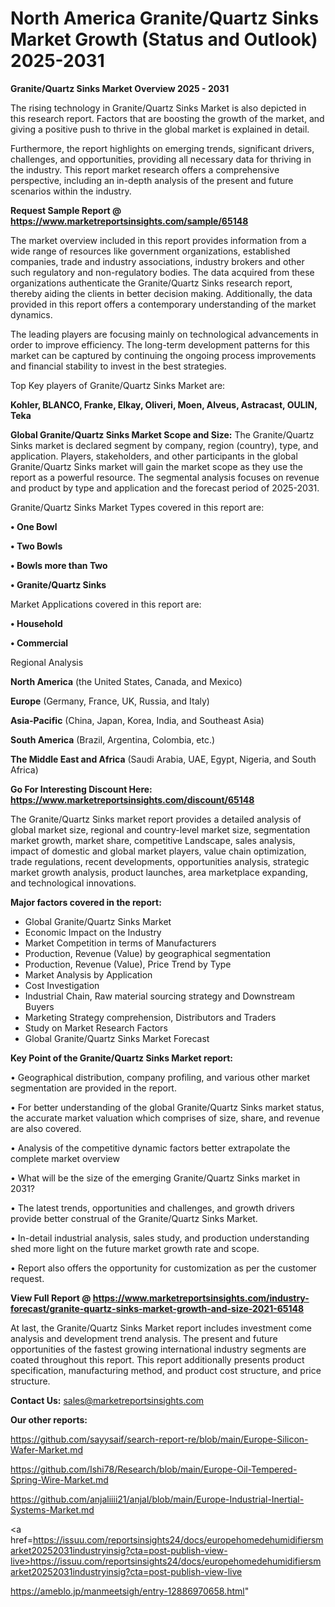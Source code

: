  # North America Granite/Quartz Sinks Market Growth (Status and Outlook) 2025-2031

<Strong> Granite/Quartz Sinks Market Overview 2025 - 2031</strong>

The rising technology in Granite/Quartz Sinks Market is also depicted in this research report. Factors that are boosting the growth of the market, and giving a positive push to thrive in the global market is explained in detail.

Furthermore, the report highlights on emerging trends, significant drivers, challenges, and opportunities, providing all necessary data for thriving in the industry. This report market research offers a comprehensive perspective, including an in-depth analysis of the present and future scenarios within the industry.

<strong>Request Sample Report @ <a href=https://www.marketreportsinsights.com/sample/65148>https://www.marketreportsinsights.com/sample/65148</a></strong>

The market overview included in this report provides information from a wide range of resources like government organizations, established companies, trade and industry associations, industry brokers and other such regulatory and non-regulatory bodies. The data acquired from these organizations authenticate the Granite/Quartz Sinks research report, thereby aiding the clients in better decision making. Additionally, the data provided in this report offers a contemporary understanding of the market dynamics.

The leading players are focusing mainly on technological advancements in order to improve efficiency. The long-term development patterns for this market can be captured by continuing the ongoing process improvements and financial stability to invest in the best strategies.

Top Key players of Granite/Quartz Sinks Market are:

<strong>Kohler, BLANCO, Franke, Elkay, Oliveri, Moen, Alveus, Astracast, OULIN, Teka</strong>

<strong><b>Global Granite/Quartz Sinks Market Scope and Size:</b></strong>
The Granite/Quartz Sinks market is declared segment by company, region (country), type, and application. Players, stakeholders, and other participants in the global Granite/Quartz Sinks market will gain the market scope as they use the report as a powerful resource. The segmental analysis focuses on revenue and product by type and application and the forecast period of 2025-2031.

Granite/Quartz Sinks Market Types covered in this report are:

<strong>• One Bowl

• Two Bowls

• Bowls more than Two

• Granite/Quartz Sinks</strong>

Market Applications covered in this report are:

<strong>• Household

• Commercial</strong> 

Regional Analysis

<strong>North America</strong> (the United States, Canada, and Mexico)

<strong>Europe</strong> (Germany, France, UK, Russia, and Italy)

<strong>Asia-Pacific</strong> (China, Japan, Korea, India, and Southeast Asia)

<strong>South America</strong> (Brazil, Argentina, Colombia, etc.)

<strong>The Middle East and Africa</strong> (Saudi Arabia, UAE, Egypt, Nigeria, and South Africa)

<strong>Go For Interesting Discount Here: <a href=https://www.marketreportsinsights.com/discount/65148>https://www.marketreportsinsights.com/discount/65148</a></strong>

The Granite/Quartz Sinks market report provides a detailed analysis of global market size, regional and country-level market size, segmentation market growth, market share, competitive Landscape, sales analysis, impact of domestic and global market players, value chain optimization, trade regulations, recent developments, opportunities analysis, strategic market growth analysis, product launches, area marketplace expanding, and technological innovations.

<strong><b>Major factors covered in the report:</b></strong>
<ul>
  <li>Global Granite/Quartz Sinks Market </li>
  <li>Economic Impact on the Industry</li>
  <li>Market Competition in terms of Manufacturers</li>
  <li>Production, Revenue (Value) by geographical segmentation</li>
  <li>Production, Revenue (Value), Price Trend by Type</li>
  <li>Market Analysis by Application</li>
  <li>Cost Investigation</li>
  <li>Industrial Chain, Raw material sourcing strategy and Downstream Buyers</li>
  <li>Marketing Strategy comprehension, Distributors and Traders</li>
  <li>Study on Market Research Factors</li>
  <li>Global Granite/Quartz Sinks Market Forecast</li>
</ul>

<strong><b>Key Point of the Granite/Quartz Sinks Market report:</b></strong>

• Geographical distribution, company profiling, and various other market segmentation are provided in the report.

• For better understanding of the global Granite/Quartz Sinks market status, the accurate market valuation which comprises of size, share, and revenue are also covered.

• Analysis of the competitive dynamic factors better extrapolate the complete market overview

• What will be the size of the emerging Granite/Quartz Sinks market in 2031?

• The latest trends, opportunities and challenges, and growth drivers provide better construal of the Granite/Quartz Sinks Market.

• In-detail industrial analysis, sales study, and production understanding shed more light on the future market growth rate and scope.

• Report also offers the opportunity for customization as per the customer request.

<strong><b>View Full Report @ <a href=https://www.marketreportsinsights.com/industry-forecast/granite-quartz-sinks-market-growth-and-size-2021-65148>https://www.marketreportsinsights.com/industry-forecast/granite-quartz-sinks-market-growth-and-size-2021-65148</a></b></strong>


At last, the Granite/Quartz Sinks Market report includes investment come analysis and development trend analysis. The present and future opportunities of the fastest growing international industry segments are coated throughout this report. This report additionally presents product specification, manufacturing method, and product cost structure, and price structure.

<strong>Contact Us:</strong>
sales@marketreportsinsights.com

<strong>Our other reports:</strong>

<a href=https://github.com/sayysaif/search-report-re/blob/main/Europe-Silicon-Wafer-Market.md>https://github.com/sayysaif/search-report-re/blob/main/Europe-Silicon-Wafer-Market.md</a>

<a href=https://github.com/Ishi78/Research/blob/main/Europe-Oil-Tempered-Spring-Wire-Market.md>https://github.com/Ishi78/Research/blob/main/Europe-Oil-Tempered-Spring-Wire-Market.md</a>

<a href=https://github.com/anjaliiii21/anjal/blob/main/Europe-Industrial-Inertial-Systems-Market.md>https://github.com/anjaliiii21/anjal/blob/main/Europe-Industrial-Inertial-Systems-Market.md</a>

<a href=https://issuu.com/reportsinsights24/docs/europehomedehumidifiersmarket20252031industryinsig?cta=post-publish-view-live>https://issuu.com/reportsinsights24/docs/europehomedehumidifiersmarket20252031industryinsig?cta=post-publish-view-live</a>

<a href=https://ameblo.jp/manmeetsigh/entry-12886970658.html>https://ameblo.jp/manmeetsigh/entry-12886970658.html</a>"
